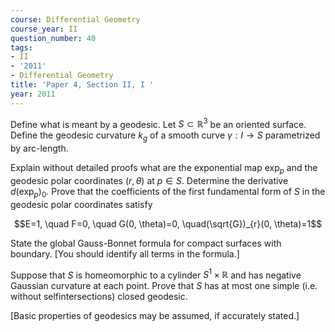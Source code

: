 ```yaml
---
course: Differential Geometry
course_year: II
question_number: 40
tags:
- II
- '2011'
- Differential Geometry
title: 'Paper 4, Section II, I '
year: 2011
---
```




Define what is meant by a geodesic. Let $S \subset \mathbb{R}^{3}$ be an oriented surface. Define the geodesic curvature $k_{g}$ of a smooth curve $\gamma: I \rightarrow S$ parametrized by arc-length.

Explain without detailed proofs what are the exponential map $\exp _{p}$ and the geodesic polar coordinates $(r, \theta)$ at $p \in S$. Determine the derivative $d\left(\exp _{p}\right)_{0}$. Prove that the coefficients of the first fundamental form of $S$ in the geodesic polar coordinates satisfy

$$E=1, \quad F=0, \quad G(0, \theta)=0, \quad(\sqrt{G})_{r}(0, \theta)=1$$

State the global Gauss-Bonnet formula for compact surfaces with boundary. [You should identify all terms in the formula.]

Suppose that $S$ is homeomorphic to a cylinder $S^{1} \times \mathbb{R}$ and has negative Gaussian curvature at each point. Prove that $S$ has at most one simple (i.e. without selfintersections) closed geodesic.

[Basic properties of geodesics may be assumed, if accurately stated.]